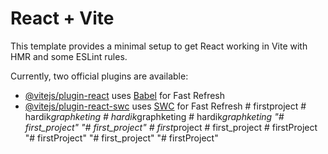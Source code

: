 # React + Vite

This template provides a minimal setup to get React working in Vite with HMR and some ESLint rules.

Currently, two official plugins are available:

- [@vitejs/plugin-react](https://github.com/vitejs/vite-plugin-react/blob/main/packages/plugin-react/README.md) uses [Babel](https://babeljs.io/) for Fast Refresh
- [@vitejs/plugin-react-swc](https://github.com/vitejs/vite-plugin-react-swc) uses [SWC](https://swc.rs/) for Fast Refresh
#   f i r s t p r o j e c t  
 #   h a r d i k _ g r a p h k e t i n g  
 #   h a r d i k _ g r a p h k e t i n g  
 #   h a r d i k _ g r a p h k e t i n g  
 "# first_project" 
"# first_project" 
#   f i r s t _ p r o j e c t  
 #   f i r s t _ p r o j e c t  
 #   f i r s t P r o j e c t  
 "# firstProject" 
"# first_project" 
"# firstProject" 

